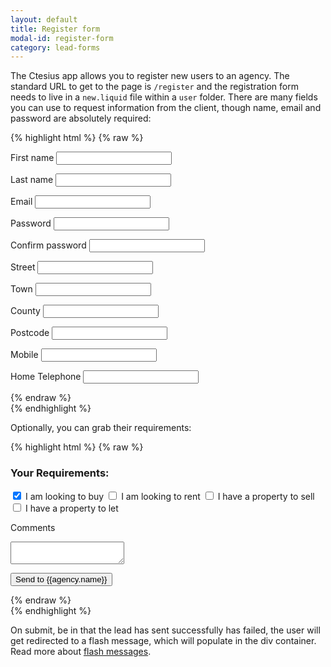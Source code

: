 ```yaml
---
layout: default
title: Register form
modal-id: register-form
category: lead-forms
---
```

The Ctesius app allows you to register new users to an agency. The standard URL to get to the page is ``/register`` and the registration form needs to live in a ``new.liquid`` file within a ``user`` folder. There are many fields you can use to request information from the client, though name, email and password are absolutely required:

{% highlight html %}
{% raw %}

<form action="/user" method="post">

 <input type="hidden" value="{{agency.agency_id}}" name="client[agency_id]">                    
 <div id='form_error'></div>
                         
 <label class="text" for="client[first_name]">First name</label>
  <input id="client[first_name]" name="client[first_name]" type="text">

 <label class="text" for="client[last_name]">Last name</label>
  <input id="client[last_name]" name="client[last_name]" type="text">

 <label class="text" for="client[email]">Email</label>
  <input id="client[email]" name="client[email]" type="email">

 <label class="text" for="client[password]">Password</label>
  <input id="client[password]" name="client[password]" type="password">

 <label class="text" for="client[password_confirmation]">Confirm password</label>
  <input id="client[password_confirmation]" type="password" name='client[password_confirmation]'>

 <label class="text" for="client[street_address]">Street</label>
  <input id="client[street_address]" name="client[street_address]" type="text">

 <label class="text" for="client[town]">Town</label>
  <input id="client[town]" name="client[town]" type="text">

 <label class="text" for="client[county]">County</label>
  <input id="client[county]" name="client[county]" type="text">

 <label class="text" for="client[postcode]">Postcode</label>
  <input id="client[postcode]" name="client[postcode]" type="text">

 <label class="text" for="client[tel_mobile]">Mobile</label>
  <input id="client[tel_mobile]" name="client[tel_mobile]" type="text">

 <label class="text" for="client[tel_home]">Home Telephone</label>
  <input id="client[tel_home]" name="client[tel_home]" type="text">
                   
{% endraw %}           
{% endhighlight %}      

Optionally, you can grab their requirements:

{% highlight html %}
{% raw %}

 <h3>Your Requirements:</h3>

 <input id="client[is_sales_applicant_at]" name="client[is_sales_applicant_at]" type="checkbox" checked="checked">
  <label class="check" for="client[is_sales_applicant_at]">I am looking to buy</label>

 <input id="client[is_lettings_applicant_at]" name="client[is_lettings_applicant_at]" type="checkbox">
  <label class="check" for="client[is_lettings_applicant_at]">I am looking to rent</label>

 <input id="client[is_vendor_at]" name="client[is_vendor_at]" type="checkbox">
  <label class="check" for="client[is_vendor_at]">I have a property to sell</label>

 <input id="client[is_landlord_at]" name="client[is_landlord_at]" type="checkbox">
  <label class="check" for="client[is_landlord_at]">I have a property to let</label>

 <label for="lead[message]">Comments</label>
  <textarea id="message" name="lead[message]"></textarea>

 <button type="submit">Send to {{agency.name}}</button>

</form>
             
{% endraw %}           
{% endhighlight %}    

On submit, be in that the lead has sent successfully has failed, the user will get redirected to a flash message, which will populate in the div container. Read more about [flash messages](/application-and-homepage/#flash-messages).
